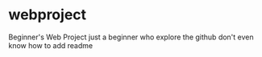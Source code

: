 # webproject
Beginner's Web Project
just a beginner who explore the github
don't even know how to add readme
